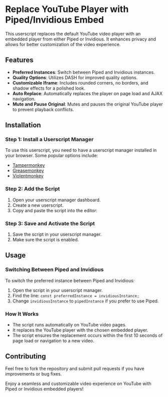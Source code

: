 # Replace YouTube Player with Piped/Invidious Embed

This userscript replaces the default YouTube video player with an embedded player from either Piped or Invidious. It enhances privacy and allows for better customization of the video experience.

## Features

- **Preferred Instances**: Switch between Piped and Invidious instances.
- **Quality Options**: Utilizes DASH for improved quality options.
- **Customizable Iframe**: Includes rounded corners, no borders, and shadow effects for a polished look.
- **Auto Replace**: Automatically replaces the player on page load and AJAX navigation.
- **Mute and Pause Original**: Mutes and pauses the original YouTube player to prevent playback conflicts.

## Installation

### Step 1: Install a Userscript Manager
To use this userscript, you need to have a userscript manager installed in your browser. Some popular options include:
- [Tampermonkey](https://www.tampermonkey.net/)
- [Greasemonkey](https://www.greasespot.net/)
- [Violentmonkey](https://violentmonkey.github.io/)

### Step 2: Add the Script
1. Open your userscript manager dashboard.
2. Create a new userscript.
3. Copy and paste the script into the editor:

### Step 3: Save and Activate the Script
1. Save the script in your userscript manager.
2. Make sure the script is enabled.

## Usage

### Switching Between Piped and Invidious
To switch the preferred instance between Piped and Invidious:
1. Open the script in your userscript manager.
2. Find the line: `const preferredInstance = invidiousInstance;`
3. Change `invidiousInstance` to `pipedInstance` if you prefer to use Piped.

### How It Works
- The script runs automatically on YouTube video pages.
- It replaces the YouTube player with the chosen embedded player.
- The script ensures the replacement occurs within the first 10 seconds of page load or navigation to a new video.

## Contributing
Feel free to fork the repository and submit pull requests if you have improvements or bug fixes.

Enjoy a seamless and customizable video experience on YouTube with Piped or Invidious embedded players!
